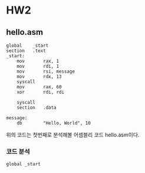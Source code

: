 # HW2  

## hello.asm  

```x86asm
global    _start
section   .text
_start:
    mov       rax, 1
    mov       rdi, 1
    mov       rsi, message
    mov       rdx, 13
    syscall
    mov       rax, 60
    xor       rdi, rdi

    syscall
    section   .data

message:
    db        "Hello, World", 10
```

위의 코드는 첫번째로 분석해볼 어셈블리 코드 hello.asm이다.

### 코드 분석

```x86asm
global _start
```

